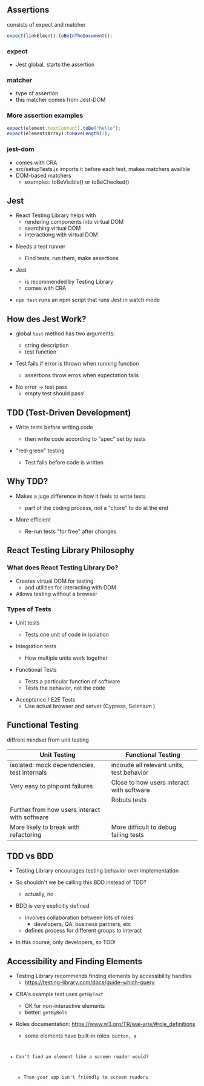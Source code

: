 ## Assertions

consists of expect and matcher

```js
expect(linkElment).toBeInTheDocument();
```

### expect

- Jest global, starts the assertion

### matcher

- type of assertion
- this matcher comes from Jest-DOM

### More assertion examples

```js
expect(element.textContent).toBe("hello");
expect(elementsArray).toHaveLength(7);
```

### jest-dom

- comes with CRA
- src/setupTests.js imports it before each test, makes matchers availble
- DOM-based matchers
  - examples: toBeVisible() or toBeChecked()

## Jest

- React Testing Library helps with
  - rendering components into virtual DOM
  - searching virtual DOM
  - interactiong with virtual DOM

* Needs a test runner

  - Find tests, run them, make assertions

* Jest

  - is recommended by Testing Library
  - comes with CRA

* <code>npm test</code> runs an npm script that runs Jest in watch mode

## How des Jest Work?

- global <code>test</code> method has two arguments:

  - string description
  - test function

- Test fails if error is thrown when running function
  - assertions throw erros when expectation fails

* No error -> test pass
  - empty test should pass!

## TDD (Test-Driven Development)

- Write tests before writing code

  - then write code according to "spec" set by tests

- "red-green" testing
  - Test fails before code is written

## Why TDD?

- Makes a juge difference in how it feels to write tests

  - part of the coding process, not a "chore" to do at the end

- More efficient
  - Re-run tests "for free" after changes

## React Testing Library Philosophy

### What does React Testing Library Do?

- Creates virtual DOM for testing
  - and utilities for interacting with DOM
- Allows testing without a browser

### Types of Tests

- Unit tests

  - Tests one unit of code in isolation

- Integration tests

  - How multiple units work together

- Functional Tests

  - Tests a particular function of software
  - Tests the behavior, not the code

* Acceptance / E2E Tests
  - Use actual browser and server (Cypress, Selenium )

## Functional Testing

diffrent mindset from unit testing

| Unit Testing                                  | Functional Testing                        |
| --------------------------------------------- | ----------------------------------------- |
| isolated: mock dependencies, test internals   | incoude all relevant units, test behavior |
| Very easy to pinpoint failures                | Close to how users interact with software |
|                                               | Robuts tests                              |
| Further from how users interact with software |                                           |
| More likely to break with refactoring         | More difficult to debug failing tests     |

## TDD vs BDD

- Testing Library encourages testing behavior over implementation

* So shouldn't we be calling this BDD instead of TDD?

  - actually, no

* BDD is very explicitly defined
  - involves collaboration between lots of roles
    - developers, QA, business partners, etc
  - defines process for different groups to interact
* In this course, only developers, so TDD!

## Accessibility and Finding Elements

- Testing Library recommends finding elements by accessibility handles
  - https://testing-library.com/docs/guide-which-query

* CRA's example test uses <code>getByText</code>

  - OK for non-interactive elements
  - better: <code>getByRole</code>

* Roles documentation: https://www.w3.org/TR/wai-aria/#role_definitions
  - some elements have built-in roles: <code>button, a</button>
* Can't find an element like a screen reader would?
  - Then your app isn't friendly to screen readers
